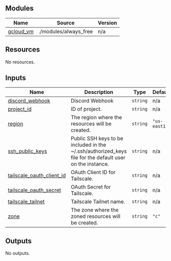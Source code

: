 <!-- BEGIN_TF_DOCS -->
## Modules

| Name | Source | Version |
|------|--------|---------|
| <a name="module_gcloud_vm"></a> [gcloud\_vm](#module\_gcloud\_vm) | ./modules/always_free | n/a |

## Resources

No resources.

## Inputs

| Name | Description | Type | Default | Required |
|------|-------------|------|---------|:--------:|
| <a name="input_discord_webhook"></a> [discord\_webhook](#input\_discord\_webhook) | Discord Webhook | `string` | n/a | yes |
| <a name="input_project_id"></a> [project\_id](#input\_project\_id) | ID of project. | `string` | n/a | yes |
| <a name="input_region"></a> [region](#input\_region) | The region where the resources will be created. | `string` | `"us-east1"` | no |
| <a name="input_ssh_public_keys"></a> [ssh\_public\_keys](#input\_ssh\_public\_keys) | Public SSH keys to be included in the ~/.ssh/authorized\_keys file for the default user on the instance. | `string` | n/a | yes |
| <a name="input_tailscale_oauth_client_id"></a> [tailscale\_oauth\_client\_id](#input\_tailscale\_oauth\_client\_id) | OAuth Client ID for Tailscale. | `string` | n/a | yes |
| <a name="input_tailscale_oauth_secret"></a> [tailscale\_oauth\_secret](#input\_tailscale\_oauth\_secret) | OAuth Secret for Tailscale. | `string` | n/a | yes |
| <a name="input_tailscale_tailnet"></a> [tailscale\_tailnet](#input\_tailscale\_tailnet) | Tailscale Tailnet name. | `string` | n/a | yes |
| <a name="input_zone"></a> [zone](#input\_zone) | The zone where the zoned resources will be created. | `string` | `"c"` | no |

## Outputs

No outputs.
<!-- END_TF_DOCS -->